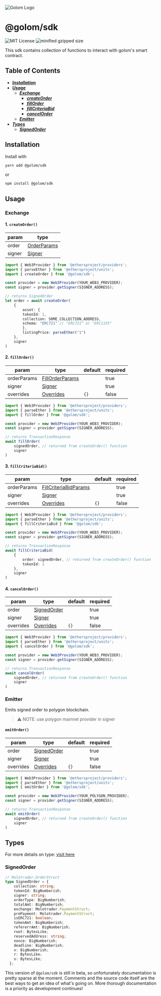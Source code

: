 ![Golom Logo](https://golom.io/_nuxt/img/logo.910e63a.svg)
# @golom/sdk
![MIT License](https://badgen.net/badge/license/MIT/blue) ![minified gzipped size](https://badgen.net/bundlephobia/minzip/@golom/sdk@0.1.5/)

This sdk contains collection of functions to interact with golom's smart contract.

## Table of Contents

* [___Installation___](#Installation)
* [___Usage___](#Usage)
     * [___Exchange___](#Exchange)
        * [___createOrder___](#1-createOrder)
        * [___fillOrder___](#2-fillOrder)
        * [___fillCriteriaBid___](#3-fillCriteriaBid)
        * [___cancelOrder___](#4-cancelOrder)
    * [___Emitter___](#Emitter)
* [___Types___](#Types)
    * [___SignedOrder___](#SignedOrder)


## Installation
Install with
```bash
yarn add @golom/sdk
```
or
```bash
npm install @golom/sdk
```

## Usage
### Exchange
#### 1. `createOrder()`

| param | type | 
| -------- | -------- 
| order     | [OrderParams](https://github.com/golom-protocol/golom-sdk/blob/main/src/types.ts#L20) 
| signer     | [Signer](https://github.com/ethers-io/ethers.js/blob/master/packages/abstract-signer/src.ts/index.ts#L58) 


```typescript
import { Web3Provider } from '@ethersproject/providers';
import { parseEther } from '@ethersproject/units';
import { createOrder } from '@golom/sdk';

const provider = new Web3Provider(YOUR_WEB3_PROVIDER);
const signer = provider.getSigner(SIGNER_ADDRESS);

// returns SignedOrder
let order = await createOrder(
    {
        asset: {
        tokenId: 1,
        collection: SOME_COLLECTION_ADDRESS,
        schema: "ERC721" // "ERC721" or "ERC1155"
        },
        listingPrice: parseEther("1")
    },
    signer
)
```
#### 2. `fillOrder()`
| param | type | default | required
| -------- | -------- | -------- | --------
| orderParams     | [FillOrderParams](https://github.com/golom-protocol/golom-sdk/blob/main/src/types.ts#L34) ||true
| signer     | [Signer](https://github.com/ethers-io/ethers.js/blob/master/packages/abstract-signer/src.ts/index.ts#L58) || true
| overrides     | [Overrides](https://github.com/ethers-io/ethers.js/blob/master/packages/contracts/src.ts/index.ts#L17) | `{}` | false

```typescript
import { Web3Provider } from '@ethersproject/providers';
import { parseEther } from '@ethersproject/units';
import { fillOrder } from '@golom/sdk';

const provider = new Web3Provider(YOUR_WEB3_PROVIDER);
const signer = provider.getSigner(SIGNER_ADDRESS);

// returns TransactionResponse
await fillOrder(
    signedOrder, // returned from createOrder() function
    signer
)
```

#### 3. `fillCriteriaBid()`
| param | type | default | required
| -------- | -------- | -------- | --------
| orderParams     | [FillCriteriaBidParams](https://github.com/golom-protocol/golom-sdk/blob/main/src/types.ts#L42) ||true
| signer     | [Signer](https://github.com/ethers-io/ethers.js/blob/master/packages/abstract-signer/src.ts/index.ts#L58) || true
| overrides     | [Overrides](https://github.com/ethers-io/ethers.js/blob/master/packages/contracts/src.ts/index.ts#L17) | `{}` | false


```typescript
import { Web3Provider } from '@ethersproject/providers';
import { parseEther } from '@ethersproject/units';
import { fillCriteriaBid } from '@golom/sdk';

const provider = new Web3Provider(YOUR_WEB3_PROVIDER);
const signer = provider.getSigner(SIGNER_ADDRESS);

// returns TransactionResponse
await fillCriteriaBid(
    {
        order: signedOrder, // returned from createOrder() function
        tokenId: 1
    }, 
    signer
)
```

#### 4. `cancelOrder()`
| param | type | default | required
| -------- | -------- | -------- | --------
| order     | [SignedOrder](#SignedOrder) ||true
| signer     | [Signer](https://github.com/ethers-io/ethers.js/blob/master/packages/abstract-signer/src.ts/index.ts#L58) || true
| overrides     | [Overrides](https://github.com/ethers-io/ethers.js/blob/master/packages/contracts/src.ts/index.ts#L17) | `{}` | false


```typescript
import { Web3Provider } from '@ethersproject/providers';
import { parseEther } from '@ethersproject/units';
import { cancelOrder } from '@golom/sdk';

const provider = new Web3Provider(YOUR_WEB3_PROVIDER);
const signer = provider.getSigner(SIGNER_ADDRESS);

// returns TransactionResponse
await cancelOrder(
    signedOrder, // returned from createOrder() function
    signer
)
```
<a name="usage-emitter"></a>
### Emitter
Emits signed order to polygon blockchain.
> ⚠️ NOTE: use polygon mainnet provider in signer
#### `emitOrder()`
| param | type | default | required
| -------- | -------- | -------- | --------
| order     | [SignedOrder](#SignedOrder) ||true
| signer     | [Signer](https://github.com/ethers-io/ethers.js/blob/master/packages/abstract-signer/src.ts/index.ts#L58) || true
| overrides     | [Overrides](https://github.com/ethers-io/ethers.js/blob/master/packages/contracts/src.ts/index.ts#L17) | `{}` | false

```typescript
import { Web3Provider } from '@ethersproject/providers';
import { parseEther } from '@ethersproject/units';
import { emitOrder } from '@golom/sdk';

const provider = new Web3Provider(YOUR_POLYGON_PROVIDER);
const signer = provider.getSigner(SIGNER_ADDRESS);

// returns TransactionResponse
await emitOrder(
    signedOrder, // returned from createOrder() function
    signer
)
```
## Types
For more details on type: [visit here](https://github.com/golom-protocol/golom-sdk/blob/main/src/types.ts)
### SignedOrder
```typescript
// Molotrader.OrderStruct
type SignedOrder = {
    collection: string;
    tokenId: BigNumberish;
    signer: string;
    orderType: BigNumberish;
    totalAmt: BigNumberish;
    exchange: Molotrader.PaymentStruct;
    prePayment: Molotrader.PaymentStruct;
    isERC721: boolean;
    tokenAmt: BigNumberish;
    refererrAmt: BigNumberish;
    root: BytesLike;
    reservedAddress: string;
    nonce: BigNumberish;
    deadline: BigNumberish;
    v: BigNumberish;
    r: BytesLike;
    s: BytesLike;
  };
```

This version of `@golom/sdk` is still in beta, so unfortunately documentation is pretty sparse at the moment. Comments and the source code itself are the best ways to get an idea of what's going on. More thorough documentation is a priority as development continues!
